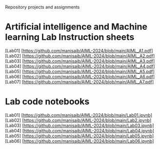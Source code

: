 Repository projects and assignments<br>
# Artificial intelligence and Machine learning Lab Instruction sheets<br>
[Lab01] [https://github.com/manisaib/AIML-2024/blob/main/AIML_A1.pdf]<br>
[Lab02] [https://github.com/manisaib/AIML-2024/blob/main/AIML_A2.pdf]<br>
[Lab03] [https://github.com/manisaib/AIML-2024/blob/main/AIML_A3.pdf]<br>
[Lab04] [https://github.com/manisaib/AIML-2024/blob/main/AIML_A4.pdf]<br>
[Lab05] [https://github.com/manisaib/AIML-2024/blob/main/AIML_A5.pdf]<br>
[Lab06] [https://github.com/manisaib/AIML-2024/blob/main/AIML_A6.pdf]<br>
[Lab07] [https://github.com/manisaib/AIML-2024/blob/main/AIML_A7.pdf]<br>


# Lab code notebooks <br>
[Lab01] [https://github.com/manisaib/AIML-2024/blob/main/Lab01.ipynb]<br>
[Lab02] [https://github.com/manisaib/AIML-2024/blob/main/Lab2.ipynb]<br>
[Lab03] [https://github.com/manisaib/AIML-2024/blob/main/Lab03.ipynb]<br>
[Lab04] [https://github.com/manisaib/AIML-2024/blob/main/Lab04.ipynb]<br>
[Lab05] [https://github.com/manisaib/AIML-2024/blob/main/Lab05.ipynb]<br>
[Lab06] [https://github.com/manisaib/AIML-2024/blob/main/Lab06.ipynb]







